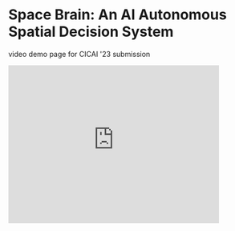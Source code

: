 # Space Brain: An AI Autonomous Spatial Decision System
video demo page for CICAI '23 submission

<iframe width="420" height="315" src="https://user-images.githubusercontent.com/134912940/250359713-fbaa4b7d-e67f-4e66-b2ee-8506fe79c2cc.mp4" frameborder="0" allowfullscreen></iframe>


